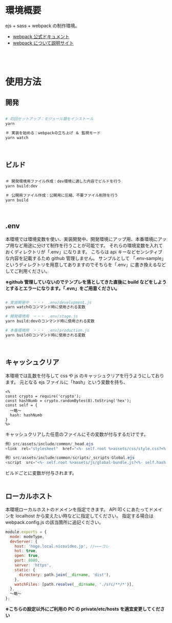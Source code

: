 # 環境概要

ejs + sass + webpack の制作環境。

- [webpack 公式ドキュメント](https://webpack.js.org/)
- [webpack について説明サイト](https://ics.media/entry/12140/)
  <br><br><br><br>

# 使用方法

## 開発

```sh

# 初回セットアップ：モジュール類をインストール
yarn

＃ 実装を始める：webpackの立ち上げ ＆ 監視モード
yarn watch

```

<br>

## ビルド

```sh

＃ 開発環境用ファイル作成：dev環境に適した内容でビルドを行う
yarn build:dev

＃ 公開用ファイル作成：公開用に圧縮、不要ファイル削除を行う
yarn build

```

<br>

## .env

本環境では環境変数を使い、実装開発中、開発環境にアップ用、本番環境にアップ用など用途に分けて制作を行うことが可能です。
それらの環境変数を入れておくディレクトリが「.env」になります。
こちらは api キーなどセンシティブな内容を記載するため github 管理しません。
サンプルとして 「.env-sample」というディレクトリを用意してありますのでそちらを「.env」に書き換えるなどしてご利用ください。

**※github 管理していないのでテンプレを落としてきた直後に build などをしようとするとエラーになります。「.evn」をご用意ください。**

```sh

# 実装開発中　・・・　.env/development.js
yarn watchのコンマンド時に使用される変数

# 開発環境用　・・・　.env/stage.js
yarn build:devのコンマンド時に使用される変数

# 本番環境用　・・・　.env/production.js
yarn buildのコンマンド時に使用される変数

```

<br>

## キャッシュクリア

本環境では乱数を付与して css や js のキャッシュクリアを行うようにしております。
元となる ejs ファイルに「hash」という変数を持ち、

```java:title
<%
const crypto = require('crypto');
const hashNumb = crypto.randomBytes(8).toString('hex');
const self = {
  〜略〜
  hash: hashNumb
}
%>
```

キャッシュクリアした任意のファイルにその変数が付与するだけです。

```java
例）src/assets/include/common/_head.ejs
<link  rel="stylesheet"  href="<%- self.root %>assets/css/style.css?<%- self.hash %>">

例）src/assets/include/common/scripts/_scripts-Global.ejs
<script  src="<%- self.root %>assets/js/global-bundle.js?<%- self.hash %>"></script>
```

ビルドごとに変数が付与されます。
<br><br>

## ローカルホスト

本環境ローカルホストのドメインを指定できます。
API 叩くにあたってドメインを localhost から変えたい時などに指定してください。
指定する場合は webpack.config.js の該当箇所に追記ください。

```java:webpack.config.js
module.exports = {
  mode: modeType,
  devServer: {
    host: 'hoge.local.nicovideo.jp', //←←←コレ
    hot: true,
    open: true,
    port: 8080,
    server: 'https',
    static: {
      directory: path.join(__dirname, 'dist'),
    },
    watchFiles: [path.resolve(__dirname, './src/**/*')],
  },
  〜略〜
};
```

**※こちらの設定以外にご利用の PC の private/etc/hosts を適宜変更してください**

